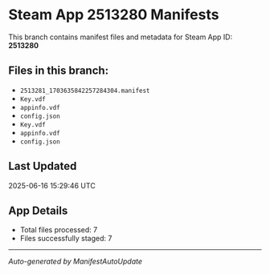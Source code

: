 # Steam App 2513280 Manifests

This branch contains manifest files and metadata for Steam App ID: **2513280**

## Files in this branch:
- `2513281_1703635842257284304.manifest`
- `Key.vdf`
- `appinfo.vdf`
- `config.json`
- `Key.vdf`
- `appinfo.vdf`
- `config.json`

## Last Updated
2025-06-16 15:29:46 UTC

## App Details
- Total files processed: 7
- Files successfully staged: 7

---
*Auto-generated by ManifestAutoUpdate*
